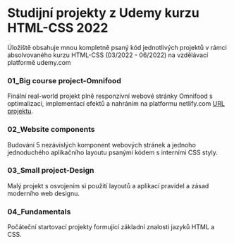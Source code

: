 # Studijní projekty z Udemy kurzu HTML-CSS 2022
Úložiště obsahuje mnou kompletně psaný kód jednotlivých projektů v rámci absolvovaného kurzu HTML-CSS (03/2022 - 06/2022) na vzdělávací platformě udemy.com

### 01_Big course project-Omnifood
Finální real-world projekt plně responzivní webové stránky Omnifood s optimalizací, implementací efektů a nahráním na platformu netlify.com [URL projektu](https://omnifood-lb.netlify.app/).

### 02_Website components
Budování 5 nezávislých komponent webových stránek a jednoho jednoduchého aplikačního layoutu psanými kódem s interními CSS styly.

### 03_Small project-Design
Malý projekt s osvojením si použití layoutů a aplikací pravidel a zásad moderního web designu.

### 04_Fundamentals
Počáteční startovací projekty formující základní znalosti jazyků HTML a CSS.
